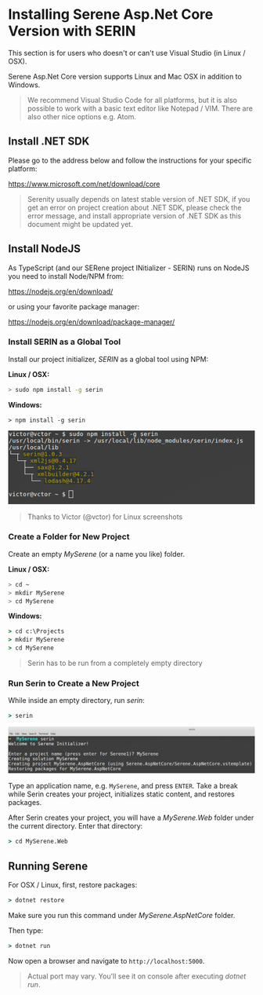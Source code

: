 # Installing Serene Asp.Net Core Version with SERIN

This section is for users who doesn't or can't use Visual Studio (in Linux / OSX). 

Serene Asp.Net Core version supports Linux and Mac OSX in addition to Windows.

> We recommend Visual Studio Code for all platforms, but it is also possible to work with a basic text editor like Notepad / VIM. There are also other nice options e.g. Atom.

## Install .NET SDK 

Please go to the address below and follow the instructions for your specific platform:

https://www.microsoft.com/net/download/core

> Serenity usually depends on latest stable version of .NET SDK, if you get an error on project creation about .NET SDK, please check the error message, and install appropriate version of .NET SDK as this document might be updated yet.

## Install NodeJS

As TypeScript (and our SERene project INitializer - SERIN) runs on NodeJS you need to install Node/NPM from:

https://nodejs.org/en/download/

or using your favorite package manager:

https://nodejs.org/en/download/package-manager/

### Install SERIN as a Global Tool

Install our project initializer, *SERIN* as a global tool using NPM:

**Linux / OSX:**

```sh
> sudo npm install -g serin
```

**Windows:**
```
> npm install -g serin
```

![NPM Install Serin](img/linux-npm-install-serin.png)

> Thanks to Victor (@vctor) for Linux screenshots

### Create a Folder for New Project

Create an empty *MySerene* (or a name you like) folder.

**Linux / OSX:**

```sh
> cd ~
> mkdir MySerene
> cd MySerene
```

**Windows:**

```cmd
> cd c:\Projects
> mkdir MySerene
> cd MySerene
```

> Serin has to be run from a completely empty directory

### Run Serin to Create a New Project

While inside an empty directory, run *serin*:

```cmd
> serin
```

![Windows Serin MyApp](img/linux-serin-myserene.png)

Type an application name, e.g. `MySerene`, and press `ENTER`. Take a break while Serin creates 
your project, initializes static content, and restores packages.

After Serin creates your project, you will have a *MySerene.Web* folder under the current directory. 
Enter that directory:

```cmd
> cd MySerene.Web
```

## Running Serene

For OSX / Linux, first, restore packages:

```cmd
> dotnet restore
```

Make sure you run this command under *MySerene.AspNetCore* folder.

Then type:

```cmd
> dotnet run
```

Now open a browser and navigate to `http://localhost:5000`.

> Actual port may vary. You'll see it on console after executing *dotnet run*.
